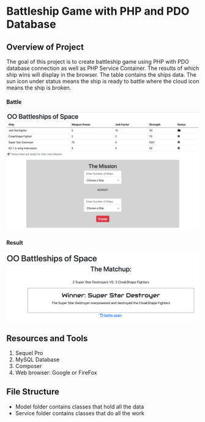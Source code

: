 # Battleship Game with PHP and PDO Database

## Overview of Project
The goal of this project is to create battleship game using PHP with PDO database connection as well as PHP Service Container. The results of which ship wins will display in the browser. The table contains the ships data. The sun icon under status means the ship is ready to battle where the cloud icon means the ship is broken.

#### Battle

![alt text](resources/battle.png)

#### Result
![alt text](resources/result.png)

## Resources and Tools
1. Sequel Pro
2. MySQL Database 
3. Composer
4. Web browser: Google or FireFox

## File Structure
* Model folder contains classes that hold all the data
* Service folder contains classes that do all the work